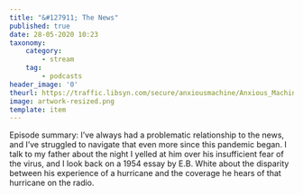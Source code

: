 ```yaml
---
title: "&#127911; The News"
published: true
date: 28-05-2020 10:23
taxonomy:
    category:
        - stream
    tag:
        - podcasts
header_image: '0'
theurl: https://traffic.libsyn.com/secure/anxiousmachine/Anxious_Machine_-_The_News.mp3?dest-id=223761
image: artwork-resized.png
template: item
--- 
```

Episode summary: I’ve always had a problematic relationship to the news, and I’ve struggled to navigate that even more since this pandemic began. I talk to my father about the night I yelled at him over his insufficient fear of the virus, and I look back on a 1954 essay by E.B. White about the disparity between his experience of a hurricane and the coverage he hears of that hurricane on the radio.
